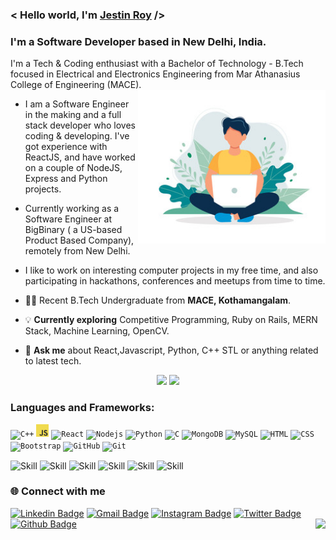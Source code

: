 <h3> < Hello world, I'm <a href="https://jestinroy3.netlify.app/" target="_blank"> Jestin Roy</a> /> </h3>
  
### I'm a Software Developer based in New Delhi, India.
I'm a Tech \& Coding enthusiast with a Bachelor of Technology - B.Tech focused in Electrical and Electronics Engineering from Mar Athanasius College of Engineering (MACE).
<img align='right' src="https://github.com/mr-jestin-roy/mr-jestin-roy/blob/main/profile.jpg" width="300">
- I am a Software Engineer in the making and a full stack developer who loves coding & developing. I've got experience with ReactJS, and have worked on a couple of NodeJS, Express and Python projects.
- Currently working as a Software Engineer at BigBinary ( a US-based Product Based Company), remotely from New Delhi.
- I like to work on interesting computer projects in my free time, and also participating in hackathons, conferences and meetups from time to time.

- 👨‍🎓 Recent B.Tech Undergraduate from **MACE, Kothamangalam**.
- 💡 **Currently exploring** Competitive Programming, Ruby on Rails, MERN Stack, Machine Learning, OpenCV.
- 💬 **Ask me** about React,Javascript, Python, C++ STL or anything related to latest tech.

<p align = "center">
  <img src = "https://github-readme-stats.vercel.app/api?username=mr-jestin-roy&count_private=true&show_icons=true&theme=jolly&line_height=30&include_all_commits=true&hide=issues">
  <img src="https://github-readme-stats.vercel.app/api/top-langs/?username=mr-jestin-roy&hide=html,css,glsl,cmake,c,python,cpython,scss&langs_count=2">
</p>
  


### Languages and Frameworks:
<code><img width="40px" src="https://img.icons8.com/color/4x/c-plus-plus-logo.png" title="C++"/></code>
<code><img height="20" src="https://raw.githubusercontent.com/github/explore/80688e429a7d4ef2fca1e82350fe8e3517d3494d/topics/javascript/javascript.png" title="JavaScript"></code>
<code><img width="40px" src="https://img.icons8.com/plasticine/100/000000/react.png" title="React"/></code>
<code><img width="40px" src="https://img.icons8.com/color/8x/000000/nodejs.png" title="Nodejs"/></code>
<code><img width="40px" src="https://img.icons8.com/color/4x/000000/python.png" title="Python"/></code>
<code><img width="40px" src="https://img.icons8.com/color/3x/c-programming.png" title="C"/></code>
<code><img width="40px" src="https://img.icons8.com/color/8x/000000/mongodb.png" title="MongoDB"/></code>
<code><img width="40px" src="https://img.icons8.com/ios/4x/00758f/mysql-logo.png" title="MySQL"/></code>
<code><img width="40px" src="https://img.icons8.com/color/48/000000/html-5.png" title="HTML"/></code>
<code><img width="40px" src="https://img.icons8.com/color/48/000000/css3.png" title="CSS"/></code>
<code><img width="40px" src="https://img.icons8.com/color/2x/bootstrap.png" title="Bootstrap"/></code>
<code><img width="40px" src="https://img.icons8.com/fluent/8x/github.png" title="GitHub"/></code>
<code><img width="40px" src="https://img.icons8.com/color/2x/git.png" title="Git"/></code>

![Skill](https://img.shields.io/badge/HTML5-E34F26?style=for-the-badge&logo=html5&logoColor=white)
![Skill](https://img.shields.io/badge/CSS3-1572B6?style=for-the-badge&logo=css3&logoColor=white)
![Skill](https://img.shields.io/badge/JavaScript%20-%23323330.svg?&style=for-the-badge&logo=javascript&logoColor=%23F7DF1E)
![Skill](https://img.shields.io/badge/Python-ffca28?style=for-the-badge&logo=python&logoColor=white)
![Skill](https://img.shields.io/badge/Markdown-000000?style=for-the-badge&logo=markdown&logoColor=white)
![Skill](https://img.shields.io/badge/Visual_Studio_Code-0078D4?style=for-the-badge&logo=visual%20studio%20code&logoColor=white)

### 🌐 Connect with me 
[![Linkedin Badge](https://img.shields.io/badge/LinkedIn-0077B5?style=for-the-badge&logo=linkedin&logoColor=white&link=https://www.linkedin.com/in/jestinroy3/)](https://www.linkedin.com/in/jestinroy3/)
[![Gmail Badge](https://img.shields.io/badge/-jestinroy3@gmail.com-c14438?style=for-the-badge&logo=Gmail&logoColor=white&link=mailto:jestinroy3@gmail.com)](mailto:jestinroy3@gmail.com)
[![Instagram Badge](https://img.shields.io/badge/Instagram-E4405F?style=for-the-badge&logo=instagram&logoColor=white&link=https://www.instagram.com/jestinroy.here/)](https://www.instagram.com/jestinroy.here/)
[![Twitter Badge](https://img.shields.io/badge/Twitter-1DA1F2?style=for-the-badge&logo=twitter&logoColor=white)](https://twitter.com/thejestinroy)
[![Github Badge](https://img.shields.io/badge/GitHub-100000?style=for-the-badge&logo=github&logoColor=white)](https://github.com/mr-jestin-roy)
<img align='right' src="https://pageview.vercel.app/?github_user=mr-jestin-roy">


